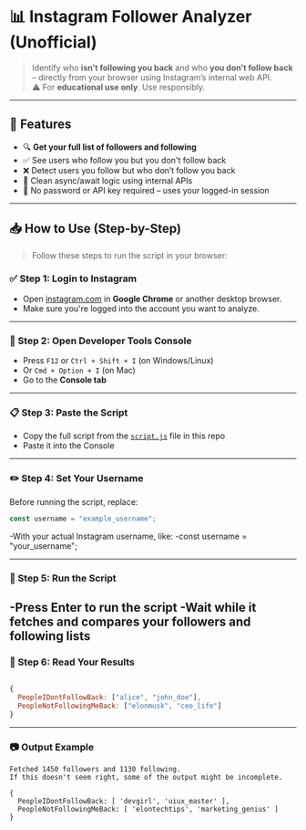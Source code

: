 # 📊 Instagram Follower Analyzer (Unofficial)

> Identify who **isn’t following you back** and who **you don’t follow back** – directly from your browser using Instagram’s internal web API.  
> ⚠️ For **educational use only**. Use responsibly.

---

## 🚀 Features

- 🔍 **Get your full list of followers and following**
- ✅ See users who follow you but you don't follow back
- ❌ Detect users you follow but who don’t follow you back
- 🧠 Clean async/await logic using internal APIs
- 🔐 No password or API key required – uses your logged-in session

---

## 📥 How to Use (Step-by-Step)

> Follow these steps to run the script in your browser:

### ✅ Step 1: Login to Instagram
- Open [instagram.com](https://www.instagram.com) in **Google Chrome** or another desktop browser.
- Make sure you're logged into the account you want to analyze.

---

### 🧪 Step 2: Open Developer Tools Console
- Press `F12` or `Ctrl + Shift + I` (on Windows/Linux)  
- Or `Cmd + Option + I` (on Mac)
- Go to the **Console tab**

---

### 📋 Step 3: Paste the Script
- Copy the full script from the [`script.js`](./script.js) file in this repo
- Paste it into the Console

---

### ✏️ Step 4: Set Your Username
Before running the script, replace:
```js
const username = "example_username";
```

-With your actual Instagram username, like:
-const username = "your_username";

---
### 🚀 Step 5: Run the Script
-Press Enter to run the script
-Wait while it fetches and compares your followers and following lists
---
### 🧾 Step 6: Read Your Results
```js

{
  PeopleIDontFollowBack: ["alice", "john_doe"],
  PeopleNotFollowingMeBack: ["elonmusk", "ceo_life"]
}
```
---
### 📷 Output Example
```------------------------------
Fetched 1450 followers and 1130 following.
If this doesn't seem right, some of the output might be incomplete.

{
  PeopleIDontFollowBack: [ 'devgirl', 'uiux_master' ],
  PeopleNotFollowingMeBack: [ 'elontechtips', 'marketing_genius' ]
}
